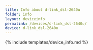 ```yaml
---
title: Info about d-link_dsl-2640u
folder: info
layout: deviceinfo
permalink: /devices/d-link_dsl-2640u/
device: d-link_dsl-2640u
---
```

{% include templates/device_info.md %}

